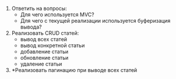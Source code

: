 1.	Ответить на вопросы:
      +	Для чего используется MVC?
      +	Для чего с текущей реализации используется буферизация вывода?
2.	Реализовать CRUD статей: 
      + вывод всех статей
      + вывод конкретной статьи
      + добавление статьи
      + обновление статьи
      + удаление статьи
3.  *Реализовать пагинацию при выводе всех статей  
